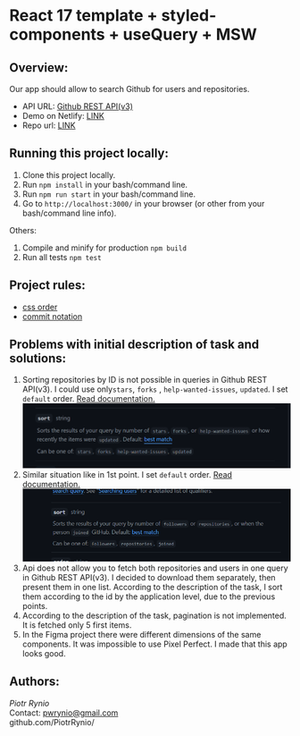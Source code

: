 # React 17 template + styled-components + useQuery + MSW
 

## Overview:
Our app should allow to search Github for users and repositories.

- API URL: [Github REST API(v3)](https://docs.github.com/en/rest)
- Demo on Netlify: [LINK](https://rynio-github-issues-app.netlify.app/)
- Repo url: [LINK](https://github.com/PiotrRynio/github-issues-app)

## Running this project locally:

1. Clone this project locally.
2. Run `npm install` in your bash/command line.
3. Run `npm run start` in your bash/command line.
4. Go to `http://localhost:3000/` in your browser (or other from your bash/command line info).

Others:

1. Compile and minify for production `npm build`
2. Run all tests `npm test`

## Project rules:

- [css order](https://css-tricks.com/poll-results-how-do-you-order-your-css-properties/)
- [commit notation](https://gist.github.com/brianclements/841ea7bffdb01346392c#type)

## Problems with initial description of task and solutions:

1. Sorting repositories by ID is not possible in queries in Github REST API(v3). I could use only`stars`, `forks`
   , `help-wanted-issues`, `updated`. I set `default` order.
   [Read documentation.](https://docs.github.com/en/rest/search#search-repositories)
   ![](doc/github-documentation-1.png)
2. Similar situation like in 1st point. I set `default` order.
   [Read documentation.](https://docs.github.com/en/rest/search#search-users)
   ![img.png](doc/github-documentation-2.png)
3. Api does not allow you to fetch both repositories and users in one query in Github REST API(v3). I decided to download
   them separately, then present them in one list. According to the description of the task, I sort
   them according to the id by the application level, due to the previous points.
4. According to the description of the task, pagination is not implemented. It is fetched only 5
   first items.
5. In the Figma project there were different dimensions of the same components. It was impossible to
   use Pixel Perfect. I made that this app looks good.

## Authors:

*Piotr Rynio*  
Contact:
pwrynio@gmail.com  
github.com/PiotrRynio/

   